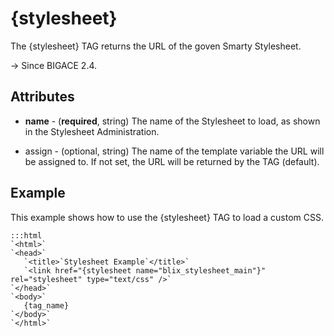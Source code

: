 # {stylesheet}

The {stylesheet} TAG returns the URL of the goven Smarty Stylesheet.

-> Since BIGACE 2.4.

## Attributes


*  **name** - (__required__, string)
    The name of the Stylesheet to load, as shown in the Stylesheet Administration.

*  assign - (optional, string)
    The name of the template variable the URL will be assigned to. If not set, the URL will be returned by the TAG (default).

## Example

This example shows how to use the {stylesheet} TAG to load a custom CSS.

	:::html
	`<html>`
	`<head>`
	   `<title>`Stylesheet Example`</title>`
	   `<link href="{stylesheet name="blix_stylesheet_main"}" rel="stylesheet" type="text/css" />`
	`</head>`
	`<body>`
	   {tag_name}
	`</body>`
	`</html>`

